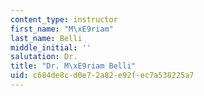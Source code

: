 ```yaml
---
content_type: instructor
first_name: "M\xE9riam"
last_name: Belli
middle_initial: ''
salutation: Dr.
title: "Dr. M\xE9riam Belli"
uid: c684de8c-d0e7-2a82-e92f-ec7a538225a7
---
```


